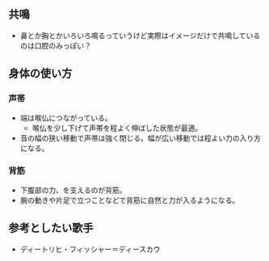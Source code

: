 共鳴
----

* 鼻とか胸とかいろいろ鳴るっていうけど実際はイメージだけで共鳴しているのは口腔のみっぽい？

身体の使い方
----

### 声帯

* 端は喉仏につながっている。
  * 喉仏を少し下げて声帯を程よく伸ばした状態が最適。
* 音の幅の狭い移動で声帯は強く閉じる。幅が広い移動では程よい力の入り方になる。

### 背筋

* 下腹部の力、を支えるのが背筋。
* 腕の動きや片足で立つことなどで背筋に自然と力が入るようになる。

参考としたい歌手
----

* ディートリヒ・フィッシャー＝ディースカウ